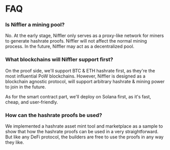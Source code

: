 # FAQ

### Is Niffler a mining pool?

No. At the early stage, Niffler only serves as a proxy-like network for miners to generate hashrate proofs. Niffler will not affect the normal mining process. In the future, Niffler may act as a decentralized pool.

### What blockchains will Niffler support first?

On the proof side, we'll support BTC & ETH hashrate first, as they're the most influential PoW blockchains. However, Niffler is designed as a blockchain agnostic protocol, will support arbitrary hashrate & mining power to join in the future.

As for the smart contract part, we'll deploy on Solana first, as it's fast, cheap, and user-friendly. 

### How can the hashrate proofs be used?

We implemented a hashrate asset mint tool and marketplace as a sample to show that how the hashrate proofs can be used in a very straightforward. But like any DeFi protocol, the builders are free to use the proofs in any way they like.
